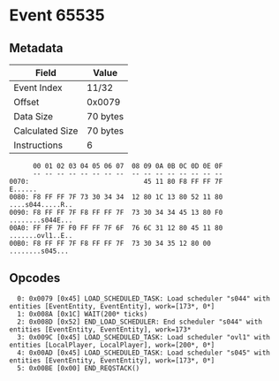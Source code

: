 # Event 65535

## Metadata

| Field           | Value    |
|-----------------|----------|
| Event Index     | 11/32    |
| Offset          | 0x0079   |
| Data Size       | 70 bytes |
| Calculated Size | 70 bytes |
| Instructions    | 6        |

```
      00 01 02 03 04 05 06 07  08 09 0A 0B 0C 0D 0E 0F
      -- -- -- -- -- -- -- --  -- -- -- -- -- -- -- --
0070:                             45 11 80 F8 FF FF 7F           E......
0080: F8 FF FF 7F 73 30 34 34  12 80 1C 13 80 52 11 80  ....s044.....R..
0090: F8 FF FF 7F F8 FF FF 7F  73 30 34 34 45 13 80 F0  ........s044E...
00A0: FF FF 7F F0 FF FF 7F 6F  76 6C 31 12 80 45 11 80  .......ovl1..E..
00B0: F8 FF FF 7F F8 FF FF 7F  73 30 34 35 12 80 00     ........s045... 
```

## Opcodes

```
  0: 0x0079 [0x45] LOAD_SCHEDULED_TASK: Load scheduler "s044" with entities [EventEntity, EventEntity], work=[173*, 0*]
  1: 0x008A [0x1C] WAIT(200* ticks)
  2: 0x008D [0x52] END_LOAD_SCHEDULER: End scheduler "s044" with entities [EventEntity, EventEntity], work=173*
  3: 0x009C [0x45] LOAD_SCHEDULED_TASK: Load scheduler "ovl1" with entities [LocalPlayer, LocalPlayer], work=[200*, 0*]
  4: 0x00AD [0x45] LOAD_SCHEDULED_TASK: Load scheduler "s045" with entities [EventEntity, EventEntity], work=[173*, 0*]
  5: 0x00BE [0x00] END_REQSTACK()
```
